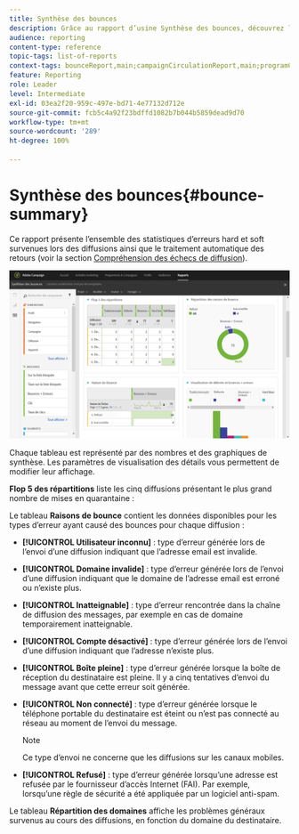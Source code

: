```yaml
---
title: Synthèse des bounces
description: Grâce au rapport d’usine Synthèse des bounces, découvrez le statut des campagnes envoyées et les erreurs qu’elles ont peut-être rencontrées.
audience: reporting
content-type: reference
topic-tags: list-of-reports
context-tags: bounceReport,main;campaignCirculationReport,main;programCirculationReport,main
feature: Reporting
role: Leader
level: Intermediate
exl-id: 03ea2f20-959c-497e-bd71-4e77132d712e
source-git-commit: fcb5c4a92f23bdffd1082b7b044b5859dead9d70
workflow-type: tm+mt
source-wordcount: '289'
ht-degree: 100%

---
```


# Synthèse des bounces{#bounce-summary}

Ce rapport présente l’ensemble des statistiques d’erreurs hard et soft survenues lors des diffusions ainsi que le traitement automatique des retours (voir la section [Compréhension des échecs de diffusion](../../sending/using/understanding-delivery-failures.md)).

![](assets/campaign_reports_bounces.png)

Chaque tableau est représenté par des nombres et des graphiques de synthèse. Les paramètres de visualisation des détails vous permettent de modifier leur affichage.

**Flop 5 des répartitions** liste les cinq diffusions présentant le plus grand nombre de mises en quarantaine :

Le tableau **Raisons de bounce** contient les données disponibles pour les types d’erreur ayant causé des bounces pour chaque diffusion :

* **[!UICONTROL Utilisateur inconnu]** : type d’erreur générée lors de l’envoi d’une diffusion indiquant que l’adresse email est invalide.
* **[!UICONTROL Domaine invalide]** : type d’erreur générée lors de l’envoi d’une diffusion indiquant que le domaine de l’adresse email est erroné ou n’existe plus.
* **[!UICONTROL Inatteignable]** : type d’erreur rencontrée dans la chaîne de diffusion des messages, par exemple en cas de domaine temporairement inatteignable.
* **[!UICONTROL Compte désactivé]** : type d’erreur générée lors de l’envoi d’une diffusion indiquant que l’adresse n’existe plus.
* **[!UICONTROL Boîte pleine]** : type d’erreur générée lorsque la boîte de réception du destinataire est pleine. Il y a cinq tentatives d’envoi du message avant que cette erreur soit générée.
* **[!UICONTROL Non connecté]** : type d’erreur générée lorsque le téléphone portable du destinataire est éteint ou n’est pas connecté au réseau au moment de l’envoi du message.

   >[!NOTE]
   >
   >Ce type d’envoi ne concerne que les diffusions sur les canaux mobiles.

* **[!UICONTROL Refusé]** : type d’erreur générée lorsqu’une adresse est refusée par le fournisseur d’accès Internet (FAI). Par exemple, lorsqu’une règle de sécurité a été appliquée par un logiciel anti-spam.

Le tableau **Répartition des domaines** affiche les problèmes généraux survenus au cours des diffusions, en fonction du domaine du destinataire.
